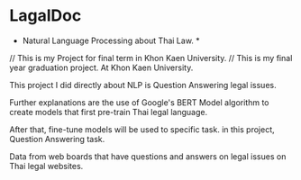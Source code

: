 # LagalDoc

* Natural Language Processing about Thai Law. *

// This is my Project for final term in Khon Kaen University. //
This is my final year graduation project. At Khon Kaen University.

This project I did directly about NLP is Question Answering legal issues.

Further explanations are the use of Google's BERT Model algorithm to create models that first pre-train Thai legal language.

After that, fine-tune models will be used to specific task. in this project, Question Answering task.


Data from web boards that have questions and answers on legal issues on Thai legal websites.
